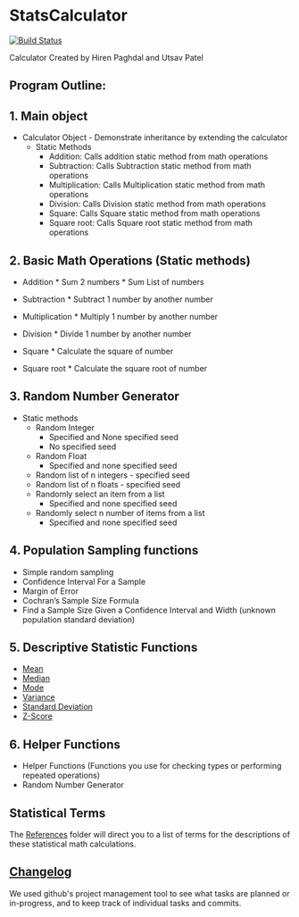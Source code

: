 # StatsCalculator
[![Build Status](https://travis-ci.com/hpaghdal/StatsCalculator.svg?branch=master)](https://travis-ci.com/hpaghdal/StatsCalculator)

Calculator Created by Hiren Paghdal and Utsav Patel

## Program Outline: 

## 1. Main object

* Calculator Object - Demonstrate inheritance by extending the calculator
    * Static Methods
        * Addition: Calls addition static method from math operations
        * Subtraction: Calls Subtraction static method from math operations
        * Multiplication: Calls Multiplication static method from math operations
        * Division: Calls Division static method from math operations
        * Square: Calls Square static method from math operations
        * Square root: Calls Square root static method from math operations

## 2. Basic Math Operations (Static methods)

* Addition
        * Sum 2 numbers
        * Sum List of numbers
        
* Subtraction
        * Subtract 1 number by another number

* Multiplication
        * Multiply 1 number by another number

* Division
        * Divide 1 number by another number

* Square
        * Calculate the square of number

* Square root
        * Calculate the square root of number


## 3. Random Number Generator
* Static methods
    * Random Integer
        * Specified and None specified seed
        * No specified seed
    * Random Float
        * Specified and none specified seed
    * Random list of n integers - specified seed
    * Random list of n floats - specified seed
    * Randomly select an item from a list
        * Specified and none specified seed
    * Randomly select n number of items from a list
        * Specified and none specified seed


## 4. Population Sampling functions

* Simple random sampling
* Confidence Interval For a Sample
* Margin of Error
* Cochran’s Sample Size Formula
* Find a Sample Size Given a Confidence Interval and Width (unknown population standard deviation)

## 5. Descriptive Statistic Functions

* [Mean](https://github.com/hpaghdal/StatsCalculator/blob/master/Definitions/mean.md)
* [Median](https://github.com/hpaghdal/StatsCalculator/blob/master/Definitions/Median.md)
* [Mode](https://github.com/hpaghdal/StatsCalculator/blob/master/Definitions/Mode.md)
* [Variance](https://github.com/hpaghdal/StatsCalculator/blob/master/Definitions/variance.md)
* [Standard Deviation](https://github.com/hpaghdal/StatsCalculator/blob/master/Definitions/Population%20Standard%20Deviation.md)
* [Z-Score](https://github.com/hpaghdal/StatsCalculator/blob/master/Definitions/Z-Score.md)

## 6. Helper Functions 

* Helper Functions (Functions you use for checking types or performing repeated operations)
* Random Number Generator


 ## Statistical Terms
  
  The [References](https://github.com/hpaghdal/StatsCalculator/tree/master/Definitions) folder will direct you to a list of terms for the descriptions of these statistical math calculations.


## [Changelog](https://github.com/hpaghdal/StatsCalculator/projects/1?fullscreen=true)
We used github's project management tool to see what tasks are planned or in-progress, and to keep track of individual tasks and commits. 


